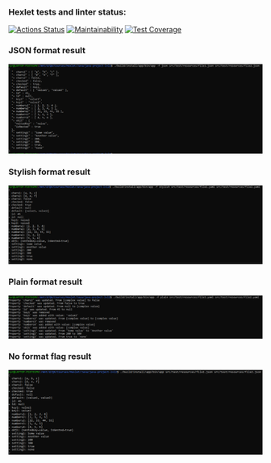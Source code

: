 ### Hexlet tests and linter status:
[![Actions Status](https://github.com/NurshatKalimullin/java-project-lvl2/workflows/hexlet-check/badge.svg)](https://github.com/NurshatKalimullin/java-project-lvl2/actions)
[![Maintainability](https://api.codeclimate.com/v1/badges/a99a88d28ad37a79dbf6/maintainability)](https://codeclimate.com/github/codeclimate/codeclimate/maintainability)
[![Test Coverage](https://api.codeclimate.com/v1/badges/bb6c133f8beca4889aba/test_coverage)](https://codeclimate.com/github/NurshatKalimullin/java-project-lvl2/test_coverage)


### JSON format result
![Alt text](/screenshots/jsonResult.png?raw=true "Differece counter")


### Stylish format result
![Alt text](/screenshots/stylishResult.png?raw=true "Differece counter")


### Plain format result
![Alt text](/screenshots/plainResult.png?raw=true "Differece counter")


### No format flag result
![Alt text](/screenshots/noFormatResult.png?raw=true "Differece counter")